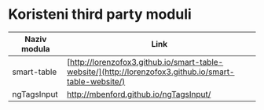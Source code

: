 # Koristeni third party moduli
Naziv modula  | Link
------------- | -------------
smart-table   | [http://lorenzofox3.github.io/smart-table-website/](http://lorenzofox3.github.io/smart-table-website/)
ngTagsInput   | [http://mbenford.github.io/ngTagsInput/ ](http://mbenford.github.io/ngTagsInput/)


